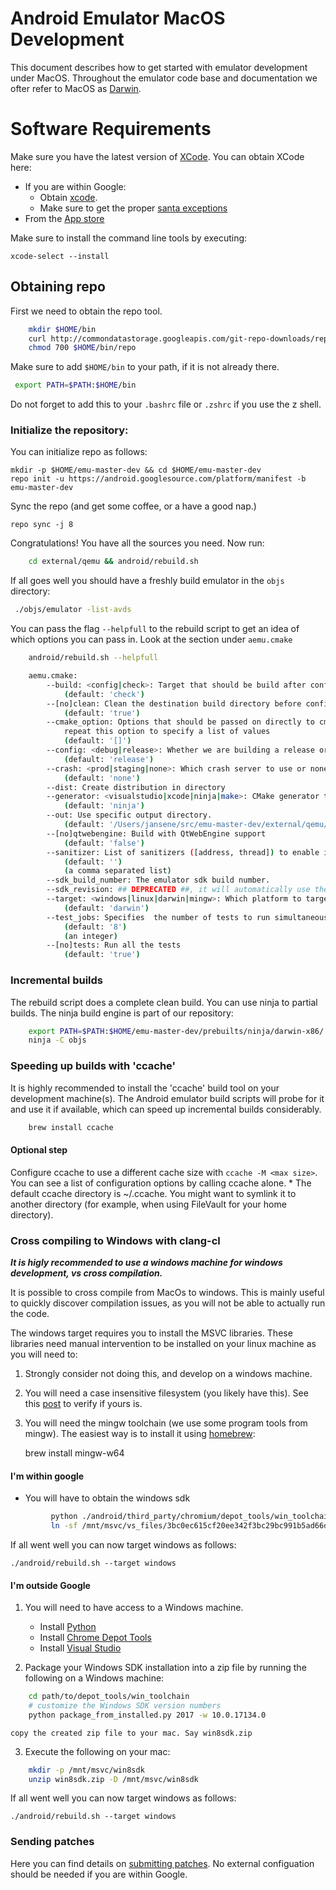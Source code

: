 Android Emulator MacOS Development
=====================================

This document describes how to get started with emulator development under MacOS. Throughout the emulator code base and documentation we ofter refer to MacOS as
[Darwin](https://www.howtogeek.com/295067/why-is-macos-software-sometimes-labeled-darwin/).

# Software Requirements

Make sure you have the latest version of [XCode](https://developer.apple.com/xcode/). You can obtain XCode here:

  - If you are within Google:
      -  Obtain [xcode](http://go/xcode).
      -  Make sure to get the proper [santa exceptions](http://go/santaexception)
  - From the [App store](https://apps.apple.com/us/app/xcode/id497799835?ls=1&mt=12)

Make sure to install the command line tools by executing:

    xcode-select --install

## Obtaining repo

First we need to obtain the repo tool.
```sh
    mkdir $HOME/bin
    curl http://commondatastorage.googleapis.com/git-repo-downloads/repo > $HOME/bin/repo
    chmod 700 $HOME/bin/repo
```
Make sure to add `$HOME/bin` to your path, if it is not already there.

```sh
 export PATH=$PATH:$HOME/bin
```
Do not forget to add this to your `.bashrc` file or `.zshrc` if you use the z shell.


 ### Initialize the repository:

You can initialize repo as follows:

    mkdir -p $HOME/emu-master-dev && cd $HOME/emu-master-dev
    repo init -u https://android.googlesource.com/platform/manifest -b emu-master-dev

Sync the repo (and get some coffee, or a have a good nap.)

    repo sync -j 8

Congratulations! You have all the sources you need. Now run:

```sh
    cd external/qemu && android/rebuild.sh
```

If all goes well you should have a freshly build emulator in the `objs` directory:

```sh
 ./objs/emulator -list-avds
```

You can pass the flag `--helpfull` to the rebuild script to get an idea of which options you can pass in. Look at the section under `aemu.cmake`
```sh
    android/rebuild.sh --helpfull

    aemu.cmake:
        --build: <config|check>: Target that should be build after configuration. The config target will only configure the build, no symbol processing or testing will take place.
            (default: 'check')
        --[no]clean: Clean the destination build directory before configuring. Setting this to false will attempt an incremental build. Note that this can introduce cmake caching issues.
            (default: 'true')
        --cmake_option: Options that should be passed on directly to cmake. These will be passed on directly to the underlying cmake project. For example: --cmake_option QEMU_UPSTREAM=FALSE;
            repeat this option to specify a list of values
            (default: '[]')
        --config: <debug|release>: Whether we are building a release or debug configuration.
            (default: 'release')
        --crash: <prod|staging|none>: Which crash server to use or none if you do not want crash uploads.enabling this will result in symbol processing and uploading during install.
            (default: 'none')
        --dist: Create distribution in directory
        --generator: <visualstudio|xcode|ninja|make>: CMake generator to use.
            (default: 'ninja')
        --out: Use specific output directory.
            (default: '/Users/jansene/src/emu-master-dev/external/qemu/objs')
        --[no]qtwebengine: Build with QtWebEngine support
            (default: 'false')
        --sanitizer: List of sanitizers ([address, thread]) to enable in the built binaries.
            (default: '')
            (a comma separated list)
        --sdk_build_number: The emulator sdk build number.
        --sdk_revision: ## DEPRECATED ##, it will automatically use the one defined in source.properties
        --target: <windows|linux|darwin|mingw>: Which platform to target. This will attempt to cross compile if the target does not match the current platform (darwin)
            (default: 'darwin')
        --test_jobs: Specifies  the number of tests to run simultaneously
            (default: '8')
            (an integer)
        --[no]tests: Run all the tests
            (default: 'true')
```
### Incremental builds

The rebuild script does a complete clean build. You can use ninja to partial builds. The ninja build engine is part of our repository:

```sh
    export PATH=$PATH:$HOME/emu-master-dev/prebuilts/ninja/darwin-x86/
    ninja -C objs
```


### Speeding up builds with 'ccache'

It is highly recommended to install the 'ccache' build tool on your development
machine(s). The Android emulator build scripts will probe for it and use it
if available, which can speed up incremental builds considerably.

```sh
    brew install ccache
```
#### Optional step

Configure ccache to use a different cache size with `ccache -M <max size>`. You can see a list of configuration options by calling ccache alone. * The default ccache directory is ~/.ccache. You might want to symlink it to another directory (for example, when using FileVault for your home directory).

### Cross compiling to Windows with clang-cl

***It is higly recommended to use a windows machine for windows development, vs cross compilation.***

It is possible to cross compile from MacOs to windows. This is mainly useful to quickly discover compilation issues, as you will not be able to actually run the code.

The windows target requires you to install the MSVC libraries. These libraries need manual intervention to be installed on your linux machine as you will need to:

  1. Strongly consider not doing this, and develop on a windows machine.
  2. You will need a case insensitive filesystem (you likely have this). See this [post](https://apple.stackexchange.com/questions/71357/how-to-check-if-my-hd-is-case-sensitive-or-not) to verify if yours is.
  3. You will need the mingw toolchain (we use some program tools from mingw). The easiest way is to install it using [homebrew](https://brew.sh/):

        brew install mingw-w64

#### I'm within google

   - You will have to obtain the windows sdk
```sh
         python ./android/third_party/chromium/depot_tools/win_toolchain/get_toolchain_if_necessary.py --toolchain-dir=/mnt/msvc --force --output-json=res.json 3bc0ec615cf20ee342f3bc29bc991b5ad66d8d2c
         ln -sf /mnt/msvc/vs_files/3bc0ec615cf20ee342f3bc29bc991b5ad66d8d2c /mnt/msvc/win8sdk
```


If all went well you can now target windows as follows:

    ./android/rebuild.sh --target windows

#### I'm outside Google

  1. You will need to have access to a Windows machine.
      - Install [Python](https://www.python.org/downloads/windows/)
      - Install [Chrome Depot Tools](https://dev.chromium.org/developers/how-tos/depottools)
      - Install [Visual Studio](https://visualstudio.microsoft.com/)

  2. Package your Windows SDK installation into a zip file by running the following on a Windows machine:

```sh
    cd path/to/depot_tools/win_toolchain
    # customize the Windows SDK version numbers
    python package_from_installed.py 2017 -w 10.0.17134.0
```

    copy the created zip file to your mac. Say win8sdk.zip

  3. Execute the following on your mac:

```sh
    mkdir -p /mnt/msvc/win8sdk
    unzip win8sdk.zip -D /mnt/msvc/win8sdk
```

If all went well you can now target windows as follows:

    ./android/rebuild.sh --target windows


### Sending patches

Here you can find details on [submitting patches](
https://gerrit.googlesource.com/git-repo/+/refs/heads/master/SUBMITTING_PATCHES.md). No external configuation should be needed if you are within Google.